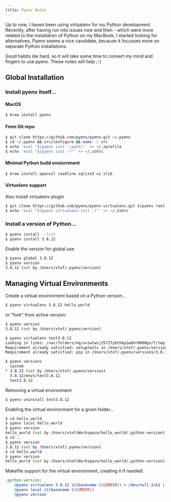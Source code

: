 ```yaml
---
title: Pyenv Notes
---
```


Up to now, I haven been using virtualenv for my Python development. Recently, after having run into issues now and then - which were more related to the installation of Python on my MacBook, I started looking for alternatives. Pyenv seems a nice candidate, because it focusses more on separate Python installations.

Good habits die hard, so it will take some time to convert my mind and fingers to use pyenv. These notes will help ;-)

## Global Installation

### Install pyenv itself...

#### MacOS

```bash
$ brew install pyenv 
```

#### From Git repo

```bash
$ git clone https://github.com/pyenv/pyenv.git ~/.pyenv
$ cd ~/.pyenv && src/configure && make -C src
$ echo 'eval "$(pyenv init --path)"' >> ~/.zprofile
$ echo 'eval "$(pyenv init -)"' >> ~/.zshrc
```

#### Minimal Python build enviornment

```bash
$ brew install openssl readline sqlite3 xz zlib
```

#### Virtuelenv support

Also install virtualenv plugin

```bash
$ git clone https://github.com/pyenv/pyenv-virtualenv.git $(pyenv root)/plugins/pyenv-virtualenv
$ echo 'eval "$(pyenv virtualenv-init -)"' >> ~/.zshrc
```

### Install a version of Python...

```bash
$ pyenv install --list
$ pyenv install 3.8.12
```

Enable the version for global use

```bash
$ pyenv global 3.8.12
$ pyenv version
3.8.12 (set by /Users/xtof/.pyenv/version)
```

## Managing Virtual Environments

Create a virtual environment based on a Python version...

```bash
$ pyenv virtualenv 3.8.12 hello_world
```

or "fork" from active version:

```bash
$ pyenv version
3.8.12 (set by /Users/xtof/.pyenv/version)

$ pyenv virtualenv test3.8.12
Looking in links: /var/folders/nq/xvzwtwsj25727ybthkp1wmhr0000gn/T/tmpji3hjgb_
Requirement already satisfied: setuptools in /Users/xtof/.pyenv/versions/3.8.12/envs/test3.8.12/lib/python3.8/site-packages (56.0.0)
Requirement already satisfied: pip in /Users/xtof/.pyenv/versions/3.8.12/envs/test3.8.12/lib/python3.8/site-packages (21.1.1)

$ pyenv versions             
  system
* 3.8.12 (set by /Users/xtof/.pyenv/version)
  3.8.12/envs/test3.8.12
  test3.8.12
```

Removing a virtual environment

```bash
$ pyenv uninstall test3.8.12
```

Enabling the virtual environment for a given folder...

```bash
$ cd hello_world
$ pyenv local hello_world
$ pyenv version
hello_world (set by /Users/xtof/Workspace/hello_world/.python-version)
$ cd ..
$ pyenv version
3.8.12 (set by /Users/xtof/.pyenv/version)
$ cd hello_world
$ pyenv version
hello_world (set by /Users/xtof/Workspace/hello_world/.python-version)
```

Makefile support for the virtual environment, creating it if needed:

```Makefile
.python-version:
	@pyenv virtualenv 3.8.12 $$(basename ${CURDIR}) > /dev/null 2>&1 || true
	@pyenv local $$(basename ${CURDIR})
	@pyenv version
```
